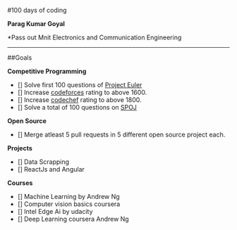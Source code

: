 #100 days of coding

**Parag Kumar Goyal**

*Pass out Mnit Electronics and Communication Engineering

---

##Goals

**Competitive Programming**
- [] Solve first 100 questions of [Project Euler](https://projecteuler.net)
- [] Increase [codeforces](https://codeforces.com/profile/Parag12) rating to above 1600.
- [] Increase [codechef](https://www.codechef.com/users/parag_12) rating to above 1800.
- [] Solve a total of 100 questions on [SPOJ](https://www.spoj.com/users/paraggoyal)

**Open Source**
- [] Merge atleast 5 pull requests in 5 different open source project each.

**Projects**
- [] Data Scrapping
- [] ReactJs and Angular

**Courses**
- [] Machine Learning by Andrew Ng
- [] Computer vision basics coursera
- [] Intel Edge Ai by udacity
- [] Deep Learning coursera Andrew Ng


